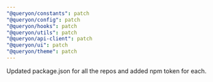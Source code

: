 ```yaml
---
"@queryon/constants": patch
"@queryon/config": patch
"@queryon/hooks": patch
"@queryon/utils": patch
"@queryon/api-client": patch
"@queryon/ui": patch
"@queryon/theme": patch
---
```


Updated package.json for all the repos and added npm token for each.
